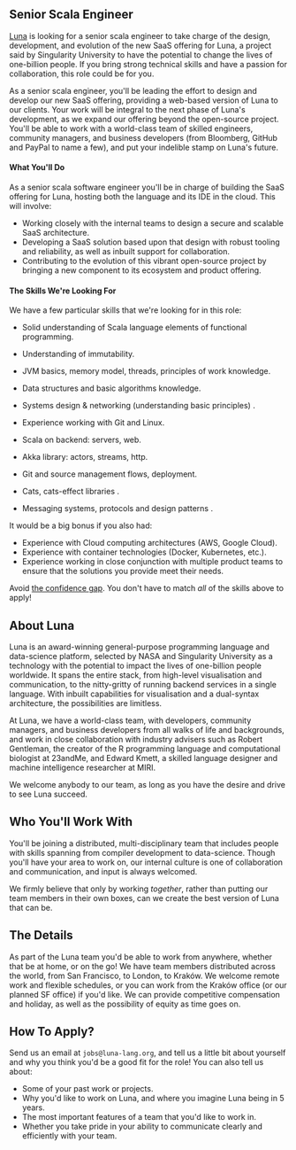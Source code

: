 ## Senior Scala Engineer
[Luna](https://luna-lang.org) is looking for a senior scala engineer to
take charge of the design, development, and evolution of the new SaaS offering
for Luna, a project said by Singularity University to have the potential to
change the lives of one-billion people. If you bring strong technical skills and
have a passion for collaboration, this role could be for you.

As a senior scala engineer, you'll be leading the effort to design and
develop our new SaaS offering, providing a web-based version of Luna to our
clients. Your work will be integral to the next phase of Luna's development, as
we expand our offering beyond the open-source project. You'll be able to work
with a world-class team of skilled engineers, community managers, and business
developers (from Bloomberg, GitHub and PayPal to name a few), and put your
indelible stamp on Luna's future.

#### What You'll Do
As a senior scala software engineer you'll be in charge of building the SaaS
offering for Luna, hosting both the language and its IDE in the cloud.
This will involve:

- Working closely with the internal teams to design a secure and scalable SaaS
  architecture.
- Developing a SaaS solution based upon that design with robust tooling and
  reliability, as well as inbuilt support for collaboration.
- Contributing to the evolution of this vibrant open-source project by bringing
  a new component to its ecosystem and product offering.

#### The Skills We're Looking For
We have a few particular skills that we're looking for in this role:

- Solid understanding of Scala language elements of functional programming.
- Understanding of immutability.
- JVM basics, memory model, threads, principles of work knowledge.
- Data structures and basic algorithms knowledge.
- Systems design & networking (understanding basic principles) .

- Experience working with Git and Linux.
- Scala on backend: servers, web.
- Akka library: actors, streams, http.
- Git and source management flows, deployment.
- Cats, cats-effect libraries .
- Messaging systems, protocols and design patterns .

It would be a big bonus if you also had:

- Experience with Cloud computing architectures (AWS, Google Cloud).
- Experience with container technologies (Docker, Kubernetes, etc.).
- Experience working in close conjunction with multiple product teams to ensure
  that the solutions you provide meet their needs.

Avoid [the confidence gap](https://www.forbes.com/sites/womensmedia/2014/04/28/act-now-to-shrink-the-confidence-gap/).
You don't have to match _all_ of the skills above to apply!

## About Luna
Luna is an award-winning general-purpose programming language and data-science
platform, selected by NASA and Singularity University as a technology with the
potential to impact the lives of one-billion people worldwide. It spans the
entire stack, from high-level visualisation and communication, to the
nitty-gritty of running backend services in a single language. With inbuilt
capabilities for visualisation and a dual-syntax architecture, the possibilities
are limitless.

At Luna, we have a world-class team, with developers, community managers, and
business developers from all walks of life and backgrounds, and work in close
collaboration with industry advisers such as Robert Gentleman, the creator of
the R programming language and computational biologist at 23andMe, and Edward
Kmett, a skilled language designer and machine intelligence researcher at MIRI.

We welcome anybody to our team, as long as you have the desire and drive to see
Luna succeed.

## Who You'll Work With
You'll be joining a distributed, multi-disciplinary team that includes people
with skills spanning from compiler development to data-science. Though you'll
have your area to work on, our internal culture is one of collaboration and
communication, and input is always welcomed.

We firmly believe that only by working _together_, rather than putting our team
members in their own boxes, can we create the best version of Luna that can be.

## The Details
As part of the Luna team you'd be able to work from anywhere, whether that be at
home, or on the go! We have team members distributed across the world, from San
Francisco, to London, to Kraków. We welcome remote work and flexible schedules,
or you can work from the Kraków office (or our planned SF office) if you'd like.
We can provide competitive compensation and holiday, as well as the possibility
of equity as time goes on.

## How To Apply?
Send us an email at `jobs@luna-lang.org`, and tell us a little bit about
yourself and why you think you'd be a good fit for the role! You can also tell
us about:

- Some of your past work or projects.
- Why you'd like to work on Luna, and where you imagine Luna being in 5 years.
- The most important features of a team that you'd like to work in.
- Whether you take pride in your ability to communicate clearly and efficiently
  with your team.
